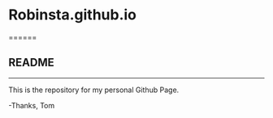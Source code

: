 # Robinsta.github.io #
======
## README ##
------

This is the repository for my personal Github Page.


-Thanks,
Tom
